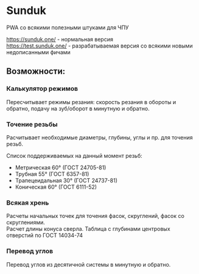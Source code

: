 # Sunduk
PWA со всякими полезными штуками для ЧПУ

https://sunduk.one/ - нормальная версия  
https://test.sunduk.one/ - разрабатываемая версия со всякими новыми недописанными фичами


## Возможности:
### Калькулятор режимов
Пересчитывает режимы резания: скорость резания в обороты и обратно, подачу на зуб/оборот в минутную и обратно.

### Точение резьбы
Расчитывает необходимые диаметры, глубины, углы и пр. для точения резьб.  

Список поддерживаемых на данный момент резьб:
- Метрическая 60° (ГОСТ 24705-81)
- Трубная 55° (ГОСТ 6357-81)
- Трапецеидальная 30° (ГОСТ 24737-81)
- Коническая 60° (ГОСТ 6111-52)

### Всякая хрень
Расчеты начальных точек для точения фасок, скруглений, фасок со скруглениями.  
Расчет длины конуса сверла.
Таблица с глубинами центровых отверстий по ГОСТ 14034-74

### Перевод углов
Перевод углов из десятичной системы в минутную и обратно.
